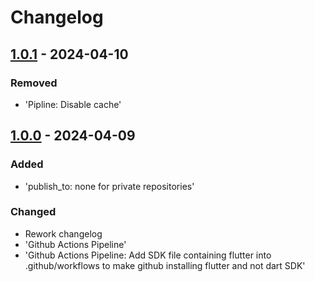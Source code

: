 # Changelog

## [1.0.1] - 2024-04-10

### Removed

- 'Pipline: Disable cache'

## [1.0.0] - 2024-04-09

### Added

- 'publish\_to: none for private repositories'

### Changed

- Rework changelog
- 'Github Actions Pipeline'
- 'Github Actions Pipeline: Add SDK file containing flutter into .github/workflows to make github installing flutter and not dart SDK'

[1.0.1]: https://github.com/inlavigo/gg_supply_chain/compare/1.0.0...1.0.1
[1.0.0]: https://github.com/inlavigo/gg_supply_chain/tag/%tag

